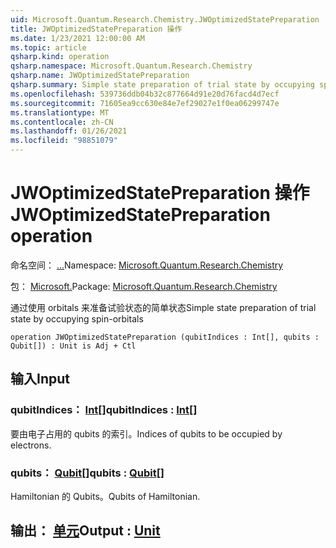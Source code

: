 ```yaml
---
uid: Microsoft.Quantum.Research.Chemistry.JWOptimizedStatePreparation
title: JWOptimizedStatePreparation 操作
ms.date: 1/23/2021 12:00:00 AM
ms.topic: article
qsharp.kind: operation
qsharp.namespace: Microsoft.Quantum.Research.Chemistry
qsharp.name: JWOptimizedStatePreparation
qsharp.summary: Simple state preparation of trial state by occupying spin-orbitals
ms.openlocfilehash: 539736ddb04b32c877664d91e20d76facd4d7ecf
ms.sourcegitcommit: 71605ea9cc630e84e7ef29027e1f0ea06299747e
ms.translationtype: MT
ms.contentlocale: zh-CN
ms.lasthandoff: 01/26/2021
ms.locfileid: "98851079"
---
```

# <a name="jwoptimizedstatepreparation-operation"></a><span data-ttu-id="d466c-102">JWOptimizedStatePreparation 操作</span><span class="sxs-lookup"><span data-stu-id="d466c-102">JWOptimizedStatePreparation operation</span></span>

<span data-ttu-id="d466c-103">命名空间： [...](xref:Microsoft.Quantum.Research.Chemistry)</span><span class="sxs-lookup"><span data-stu-id="d466c-103">Namespace: [Microsoft.Quantum.Research.Chemistry](xref:Microsoft.Quantum.Research.Chemistry)</span></span>

<span data-ttu-id="d466c-104">包： [Microsoft.](https://nuget.org/packages/Microsoft.Quantum.Research.Chemistry)</span><span class="sxs-lookup"><span data-stu-id="d466c-104">Package: [Microsoft.Quantum.Research.Chemistry](https://nuget.org/packages/Microsoft.Quantum.Research.Chemistry)</span></span>


<span data-ttu-id="d466c-105">通过使用 orbitals 来准备试验状态的简单状态</span><span class="sxs-lookup"><span data-stu-id="d466c-105">Simple state preparation of trial state by occupying spin-orbitals</span></span>

```qsharp
operation JWOptimizedStatePreparation (qubitIndices : Int[], qubits : Qubit[]) : Unit is Adj + Ctl
```


## <a name="input"></a><span data-ttu-id="d466c-106">输入</span><span class="sxs-lookup"><span data-stu-id="d466c-106">Input</span></span>

### <a name="qubitindices--int"></a><span data-ttu-id="d466c-107">qubitIndices： [Int](xref:microsoft.quantum.lang-ref.int)[]</span><span class="sxs-lookup"><span data-stu-id="d466c-107">qubitIndices : [Int](xref:microsoft.quantum.lang-ref.int)[]</span></span>

<span data-ttu-id="d466c-108">要由电子占用的 qubits 的索引。</span><span class="sxs-lookup"><span data-stu-id="d466c-108">Indices of qubits to be occupied by electrons.</span></span>


### <a name="qubits--qubit"></a><span data-ttu-id="d466c-109">qubits： [Qubit](xref:microsoft.quantum.lang-ref.qubit)[]</span><span class="sxs-lookup"><span data-stu-id="d466c-109">qubits : [Qubit](xref:microsoft.quantum.lang-ref.qubit)[]</span></span>

<span data-ttu-id="d466c-110">Hamiltonian 的 Qubits。</span><span class="sxs-lookup"><span data-stu-id="d466c-110">Qubits of Hamiltonian.</span></span>



## <a name="output--unit"></a><span data-ttu-id="d466c-111">输出： [单元](xref:microsoft.quantum.lang-ref.unit)</span><span class="sxs-lookup"><span data-stu-id="d466c-111">Output : [Unit](xref:microsoft.quantum.lang-ref.unit)</span></span>

